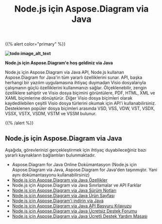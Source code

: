 ﻿---
title: Node.js için Aspose.Diagram via Java
type: docs
description: Node.js için Aspose.Diagram via Java API, Visio dosya formatlarını görüntülere, PDF, HTML, XML ve XAML formatlarına dönüştürme sağlar. Desteklenen popüler dosya biçimleri arasında VSD, VSS, VDW, VST, VSDX, VSSX, VSTX, VSDM, VSTM ve VSSM bulunur.
weight: 40
url: /tr/nodejsjava/
---
{{% alert color="primary" %}} 

**![todo:image_alt_text](aspose-diagram-for-node-js-via-java-home_1)**

**Node.js için Aspose.Diagram'e hoş geldiniz via Java**

Node.js için Aspose.Diagram via Java API, Node.js kullanan Aspose.Diagram for Java'in tüm yararlı özelliklerini sunar. API, başka herhangi bir yazılım uygulamasına ihtiyaç duymadan Visio dosyalarıyla çalışmanın güçlü özelliklerini kullanmanızı sağlar. Ölçeklenebilir, zengin özelliklere sahiptir ve Visio dosya biçimini görüntülere, PDF, HTML, XML ve XAML biçimlerine dönüştürür. Diğer Visio dosya biçimleri olarak kaydedilebilen çeşitli Visio dosya türlerini okumak için API'i kullanabilirsiniz. Desteklenen popüler dosya biçimleri arasında VSD, VSS, VDW, VST, VSDX, VSSX, VSTX, VSDM, VSTM ve VSSM bulunur.

{{% /alert %}} 
## **Node.js için Aspose.Diagram via Java**
Aşağıda, görevlerinizi gerçekleştirmek için ihtiyaç duyabileceğiniz bazı yararlı kaynakların bağlantıları bulunmaktadır.

- Aspose.Diagram for Java Online Dokümantasyon (Node.js için Aspose.Diagram via Java, Aspose.Diagram for Java'den taşınmıştır. Yani aynı dokümantasyonu kullanabilirsiniz)
- [Node.js için Aspose.Diagram via Java Özellikler](https://docs.aspose.com/display/diagramjava/Aspose.Diagram+for+Node.js+via+Java+Features)
- Node.js için Aspose.Diagram via Java Sınırlamalar ve API Farklar
- [Node.js için Aspose.Diagram via Java Sürüm Notları](https://docs.aspose.com/display/diagramjava/Aspose.Diagram+for+Node.js+via+Java)
- [Node.js için Aspose.Diagram via Java Ürün Sayfası](https://products.aspose.com/diagram/nodejs-java/)
- [Node.js için Aspose.Diagram'i indirin via Java](https://downloads.aspose.com/diagram/nodejs)
- [Node.js için Aspose.Diagram via Java API Başvuru Kılavuzu](https://reference.aspose.com/diagram/nodejs)
- [Node.js için Aspose.Diagram via Java Ücretsiz Destek Forumu](https://forum.aspose.com/c/diagram/17)
- [Node.js için Aspose.Diagram via Java Ücretli Destek Yardım Masası](https://helpdesk.aspose.com/)
